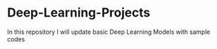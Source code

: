 # Deep-Learning-Projects
In this repository I will update basic Deep Learning Models with sample codes
